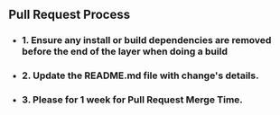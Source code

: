 ## Pull Request Process

* ### 1. Ensure any install or build dependencies are removed before the end of the layer when doing a build
* ### 2. Update the README.md file with change's details.
* ### 3. Please for 1 week for Pull Request Merge Time.
